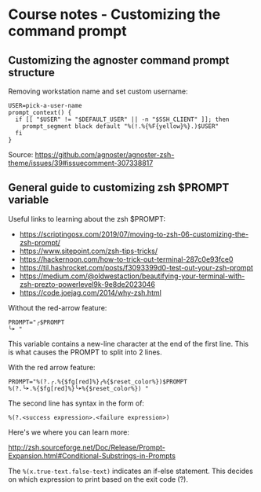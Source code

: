 # Course notes - Customizing the command prompt

## Customizing the agnoster command prompt structure

Removing workstation name and set custom username:

```
USER=pick-a-user-name
prompt_context() {
  if [[ "$USER" != "$DEFAULT_USER" || -n "$SSH_CLIENT" ]]; then
    prompt_segment black default "%(!.%{%F{yellow}%}.)$USER"
  fi
}
```

Source: https://github.com/agnoster/agnoster-zsh-theme/issues/39#issuecomment-307338817




## General guide to customizing zsh $PROMPT variable

Useful links to learning about the zsh $PROMPT:

- https://scriptingosx.com/2019/07/moving-to-zsh-06-customizing-the-zsh-prompt/
- https://www.sitepoint.com/zsh-tips-tricks/
- https://hackernoon.com/how-to-trick-out-terminal-287c0e93fce0
- https://til.hashrocket.com/posts/f3093399d0-test-out-your-zsh-prompt
- https://medium.com/@oldwestaction/beautifying-your-terminal-with-zsh-prezto-powerlevel9k-9e8de2023046
- https://code.joejag.com/2014/why-zsh.html


Without the red-arrow feature:

```
PROMPT="╭$PROMPT
╰➤ "
```

This variable contains a new-line character at the end of the first line. This is what causes the PROMPT to split into 2 lines.



With the red arrow feature:

```
PROMPT="%(?.╭.%{$fg[red]%}╭%{$reset_color%})$PROMPT
%(?.╰➤.%{$fg[red]%}╰➤%{$reset_color%}) "
```


The second line has syntax in the form of:

```
%(?.<success expression>.<failure expression>)
```

Here's we where you can learn more:

http://zsh.sourceforge.net/Doc/Release/Prompt-Expansion.html#Conditional-Substrings-in-Prompts


The `%(x.true-text.false-text)` indicates an if-else statement. This decides on which expression to print based on the exit code (?).